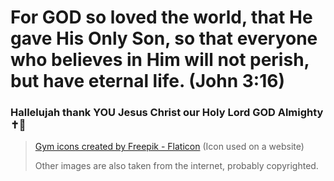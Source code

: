 # For GOD so loved the world, that He gave His Only Son, so that everyone who believes in Him will not perish, but have eternal life. (John 3:16)
### Hallelujah thank YOU Jesus Christ our Holy Lord GOD Almighty ✝️💓 

> <a href="https://www.flaticon.com/free-icons/gym" title="gym icons">Gym icons created by Freepik - Flaticon</a> (Icon used on a website)
>
> Other images are also taken from the internet, probably copyrighted.
